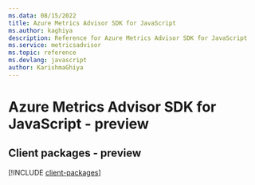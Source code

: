 ```yaml
---
ms.data: 08/15/2022
title: Azure Metrics Advisor SDK for JavaScript
ms.author: kaghiya
description: Reference for Azure Metrics Advisor SDK for JavaScript
ms.service: metricsadvisor
ms.topic: reference
ms.devlang: javascript
author: KarishmaGhiya
---
```

# Azure Metrics Advisor SDK for JavaScript - preview

## Client packages - preview
[!INCLUDE [client-packages](metrics-advisor-client-index.md)]
